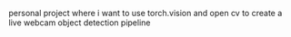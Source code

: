 personal project where i want to use torch.vision and open cv to create a live webcam object detection pipeline
